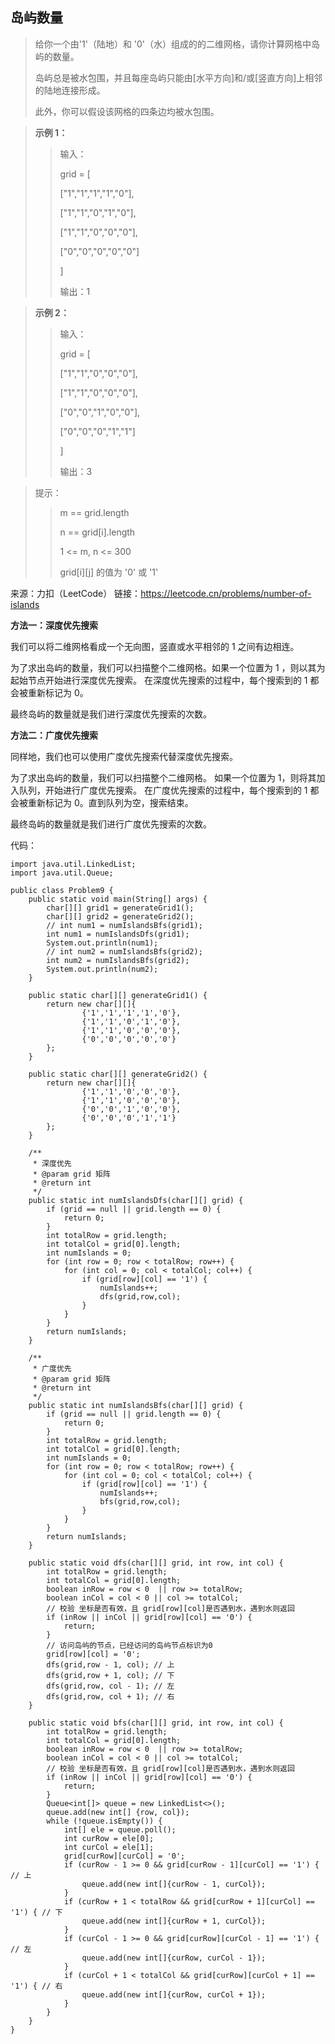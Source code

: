 ## 岛屿数量
> 
> 给你一个由'1'（陆地）和 '0'（水）组成的的二维网格，请你计算网格中岛屿的数量。
> 
> 岛屿总是被水包围，并且每座岛屿只能由[水平方向]和/或[竖直方向]上相邻的陆地连接形成。
> 
> 此外，你可以假设该网格的四条边均被水包围。

> **示例 1：**
> 
>> 输入：
>> 
>> grid = [
>> 
>> ["1","1","1","1","0"],
>> 
>> ["1","1","0","1","0"],
>>
>> ["1","1","0","0","0"],
>>
>> ["0","0","0","0","0"]
>>
>> ]
>>
>> 输出：1

> **示例 2：**
>> 输入：
>>
>> grid = [
>>
>> ["1","1","0","0","0"],
>>
>> ["1","1","0","0","0"],
>>
>> ["0","0","1","0","0"],
>>
>> ["0","0","0","1","1"]
>>
>> ]
>>
>> 输出：3

> 提示：
>> m == grid.length
>>
>> n == grid[i].length
>>
>> 1 <= m, n <= 300
>>
>> grid[i][j] 的值为 '0' 或 '1'

来源：力扣（LeetCode）
链接：https://leetcode.cn/problems/number-of-islands

**方法一：深度优先搜索**

我们可以将二维网格看成一个无向图，竖直或水平相邻的 1 之间有边相连。

为了求出岛屿的数量，我们可以扫描整个二维网格。如果一个位置为 1 ，则以其为起始节点开始进行深度优先搜索。
在深度优先搜索的过程中，每个搜索到的 1 都会被重新标记为 0。

最终岛屿的数量就是我们进行深度优先搜索的次数。

**方法二：广度优先搜索**

同样地，我们也可以使用广度优先搜索代替深度优先搜索。

为了求出岛屿的数量，我们可以扫描整个二维网格。
如果一个位置为 1，则将其加入队列，开始进行广度优先搜索。
在广度优先搜索的过程中，每个搜索到的 1 都会被重新标记为 0。直到队列为空，搜索结束。

最终岛屿的数量就是我们进行广度优先搜索的次数。

代码：
```
import java.util.LinkedList;
import java.util.Queue;

public class Problem9 {
    public static void main(String[] args) {
        char[][] grid1 = generateGrid1();
        char[][] grid2 = generateGrid2();
        // int num1 = numIslandsBfs(grid1);
        int num1 = numIslandsDfs(grid1);
        System.out.println(num1);
        // int num2 = numIslandsBfs(grid2);
        int num2 = numIslandsBfs(grid2);
        System.out.println(num2);
    }

    public static char[][] generateGrid1() {
        return new char[][]{
                {'1','1','1','1','0'},
                {'1','1','0','1','0'},
                {'1','1','0','0','0'},
                {'0','0','0','0','0'}
        };
    }

    public static char[][] generateGrid2() {
        return new char[][]{
                {'1','1','0','0','0'},
                {'1','1','0','0','0'},
                {'0','0','1','0','0'},
                {'0','0','0','1','1'}
        };
    }

    /**
     * 深度优先
     * @param grid 矩阵
     * @return int
     */
    public static int numIslandsDfs(char[][] grid) {
        if (grid == null || grid.length == 0) {
            return 0;
        }
        int totalRow = grid.length;
        int totalCol = grid[0].length;
        int numIslands = 0;
        for (int row = 0; row < totalRow; row++) {
            for (int col = 0; col < totalCol; col++) {
                if (grid[row][col] == '1') {
                    numIslands++;
                    dfs(grid,row,col);
                }
            }
        }
        return numIslands;
    }

    /**
     * 广度优先
     * @param grid 矩阵
     * @return int
     */
    public static int numIslandsBfs(char[][] grid) {
        if (grid == null || grid.length == 0) {
            return 0;
        }
        int totalRow = grid.length;
        int totalCol = grid[0].length;
        int numIslands = 0;
        for (int row = 0; row < totalRow; row++) {
            for (int col = 0; col < totalCol; col++) {
                if (grid[row][col] == '1') {
                    numIslands++;
                    bfs(grid,row,col);
                }
            }
        }
        return numIslands;
    }

    public static void dfs(char[][] grid, int row, int col) {
        int totalRow = grid.length;
        int totalCol = grid[0].length;
        boolean inRow = row < 0  || row >= totalRow;
        boolean inCol = col < 0 || col >= totalCol;
        // 校验 坐标是否有效，且 grid[row][col]是否遇到水，遇到水则返回
        if (inRow || inCol || grid[row][col] == '0') {
            return;
        }
        // 访问岛屿的节点，已经访问的岛屿节点标识为0
        grid[row][col] = '0';
        dfs(grid,row - 1, col); // 上
        dfs(grid,row + 1, col); // 下
        dfs(grid,row, col - 1); // 左
        dfs(grid,row, col + 1); // 右
    }

    public static void bfs(char[][] grid, int row, int col) {
        int totalRow = grid.length;
        int totalCol = grid[0].length;
        boolean inRow = row < 0  || row >= totalRow;
        boolean inCol = col < 0 || col >= totalCol;
        // 校验 坐标是否有效，且 grid[row][col]是否遇到水，遇到水则返回
        if (inRow || inCol || grid[row][col] == '0') {
            return;
        }
        Queue<int[]> queue = new LinkedList<>();
        queue.add(new int[] {row, col});
        while (!queue.isEmpty()) {
            int[] ele = queue.poll();
            int curRow = ele[0];
            int curCol = ele[1];
            grid[curRow][curCol] = '0';
            if (curRow - 1 >= 0 && grid[curRow - 1][curCol] == '1') { // 上
                queue.add(new int[]{curRow - 1, curCol});
            }
            if (curRow + 1 < totalRow && grid[curRow + 1][curCol] == '1') { // 下
                queue.add(new int[]{curRow + 1, curCol});
            }
            if (curCol - 1 >= 0 && grid[curRow][curCol - 1] == '1') { // 左
                queue.add(new int[]{curRow, curCol - 1});
            }
            if (curCol + 1 < totalCol && grid[curRow][curCol + 1] == '1') { // 右
                queue.add(new int[]{curRow, curCol + 1});
            }
        }
    }
}
```
